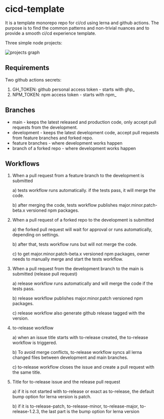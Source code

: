 # cicd-template

It is a template monorepo repo for ci/cd using lerna and github actions. The purpose is to find the common patterns and non-trivial nuances and to provide a smooth ci/cd experience template.

Three simple node projects:

<img alt="projects graph" src="https://github.com/pfapi/cicd-test/blob/development/images/graph.png" />

## Requirements

Two github actions secrets: 

1) GH_TOKEN: github personal access token - starts with ghp_
2) NPM_TOKEN: npm access token - starts with npm_

## Branches

* main - keeps the latest released and production code, only accept pull requests from the development.
* development - keeps the latest development code, accept pull requests from feature branches and forked repo.
* feature branches - where development works happen
* branch of a forked repo - where development works happen

## Workflows

1) When a pull request from a feature branch to the development is submitted

    a) tests workflow runs automatically. if the tests pass, it will merge the code.

    b) after merging the code, tests workflow publishes major.minor.patch-beta.x versioned npm packages.

2) When a pull request of a forked repo to the development is submitted

    a) the forked pull request will wait for approval or runs automatically, depending on settings.

    b) after that, tests workflow runs but will not merge the code.

    c) to get major.minor.patch-beta.x versioned npm packages, owner needs to manually merge and start the tests workflow.

3) When a pull request from the development branch to the main is submitted (release pull request)

    a) release workflow runs automatically and will merge the code if the tests pass.

    b) release workflow publishes major.minor.patch versioned npm packages.

    c) release workflow also generate github release tagged with the version.

4) to-release workflow

    a) when an issue title starts with to-release created, the to-release workflow is triggered.

    b) To avoid merge conflicts, to-release workflow syncs all lerna changed files between development and main branches.

    c) to-release workflow closes the issue and create a pull request with the same title.

5) Title for to-release issue and the release pull request

    a) if it is not started with to-release or exact as to-release, the default bump option for lerna version is patch.

    b) if it is to-release-patch, to-release-minor, to-release-major, to-release-1.2.3, the last part is the bump option for lerna version

     


